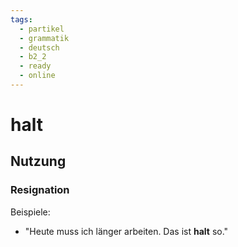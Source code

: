 ```yaml
---
tags:
  - partikel
  - grammatik
  - deutsch
  - b2_2
  - ready
  - online
---
```


# halt

## Nutzung

### Resignation  

Beispiele:  

- "Heute muss ich länger arbeiten. Das ist **halt** so."  
